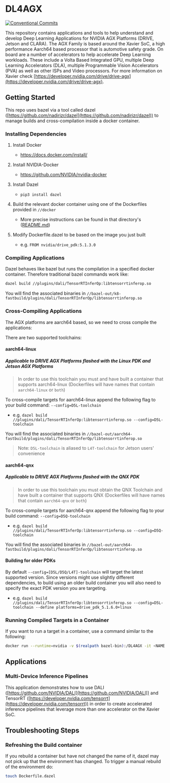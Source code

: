 # DL4AGX

[![Conventional Commits](https://img.shields.io/badge/Conventional%20Commits-1.0.0-yellow.svg)](https://conventionalcommits.org)

This repository contains applications and tools to help understand and develop Deep Learning Applications for NVIDIA AGX Platforms (DRIVE, Jetson and CLARA). The AGX Family is based around the Xavier SoC, a high performance Aarch64 based processor that is automotive safety grade. On board are a number of accelerators to help accelerate Deep Learning workloads. These include a Volta Based Integrated GPU, multiple Deep Learning Accelerators (DLA), multiple Programmable Vision Accelerators (PVA) as well as other ISPs and Video processors. For more information on Xavier check [https://developer.nvidia.com/drive/drive-agx](https://developer.nvidia.com/drive/drive-agx).

## Getting Started

This repo uses bazel via a tool called dazel ([https://github.com/nadirizr/dazel](https://github.com/nadirizr/dazel)) to manage builds and cross-compilation inside a docker container.

### Installing Dependencies

1. Install Docker

   - https://docs.docker.com/install/

2. Install NVIDIA-Docker

   - https://github.com/NVIDIA/nvidia-docker

3. Install Dazel

   - ```pip3 install dazel```

4. Build the relevant docker container using one of the Dockerfiles provided in `//docker`

   - More precise instructions can be found in that directory's ([README.md](docker/README.md))

5. Modify Dockerfile.dazel to be based on the image you just built

   - e.g. `FROM nvidia/drive_pdk:5.1.3.0`

### Compiling Applications

Dazel behaves like bazel but runs the compilation in a specified docker container. Therefore traditional bazel commands work like:

```sh
dazel build //plugins/dali/TensorRTInferOp:libtensorrtinferop.so
```

You will find the associated binaries in `//bazel-out/k8-fastbuild/plugins/dali/TensorRTInferOp/libtensorrtinferop.so`

### Cross-Compiling Applications

The AGX platforms are aarch64 based, so we need to cross compile the applications:

There are two supported toolchains:

#### aarch64-linux

##### Applicable to DRIVE AGX Platforms flashed with the Linux PDK and Jetson AGX Platforms

> In order to use this toolchain you must and have built a container that supports aarch64-linux (Dockerfiles will have names that contain `aarch64-linux` or `both`)

To cross-compile targets for aarch64-linux append the following flag to your build command: `--config=D5L-toolchain`

- e.g. `dazel build //plugins/dali/TensorRTInferOp:libtensorrtinferop.so --config=D5L-toolchain`

You will find the associated binaries in `//bazel-out/aarch64-fastbuild/plugins/dali/TensorRTInferOp/libtensorrtinferop.so`

> Note: `D5L-toolchain` is aliased to `L4T-toolchain` for Jetson users' convenience

#### aarch64-qnx

##### Applicable to DRIVE AGX Platforms flashed with the QNX PDK

> In order to use this toolchain you must obtain the QNX Toolchain and have built a container that supports QNX (Dockerfiles will have names that contain `aarch64-qnx` or `both`)

To cross-compile targets for aarch64-qnx append the following flag to your build command: `--config=D5Q-toolchain`

- e.g. `dazel build //plugins/dali/TensorRTInferOp:libtensorrtinferop.so --config=D5Q-toolchain`

You will find the associated binaries in `//bazel-out/aarch64-fastbuild/plugins/dali/TensorRTInferOp/libtensorrtinferop.so`

#### Building for older PDKs

By default `--config=[D5L/D5Q/L4T]-toolchain` will target the latest supported version. Since versions might use slightly different dependencies, to build using an older build container
you will also need to specify the exact PDK version you are targeting.

- e.g. `dazel build //plugins/dali/TensorRTInferOp:libtensorrtinferop.so --config=D5L-toolchain --define platforms=drive_pdk_5.1.6.0+linux` 

### Running Compiled Targets in a Container

If you want to run a target in a container, use a command similar to the following:

```sh
docker run --runtime=nvidia -v $(realpath bazel-bin):/DL4AGX -it <NAME OF ENV DOCKER IMAGE> /DL4AGX/<PATH TO YOUR SAMPLE IN bazel-bin>
```

## Applications

### Multi-Device Inference Pipelines 

This application demonstrates how to use DALI ([https://github.com/NVIDIA/DALI](https://github.com/NVIDIA/DALI)) and TensorRT ([https://developer.nvidia.com/tensorrt](https://developer.nvidia.com/tensorrt)) in order to create accelerated inference pipelines that leverage more than one accelerator on the Xavier SoC.

## Troubleshooting Steps

### Refreshing the Build container

If you rebuild a container but have not changed the name of it, dazel may not pick up that the environment has changed. To trigger a manual rebuild of the environment do:

``` sh
touch Dockerfile.dazel
```

